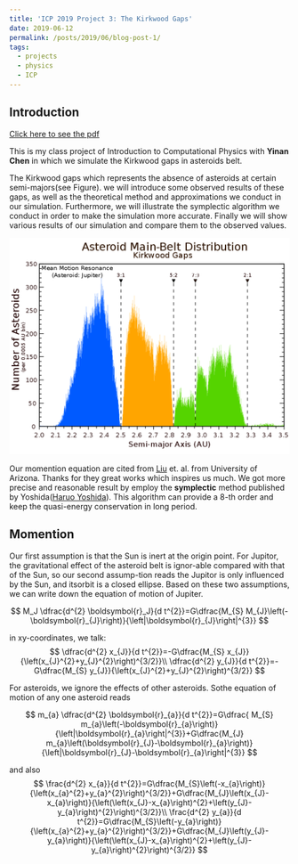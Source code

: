 ```yaml
---
title: 'ICP 2019 Project 3: The Kirkwood Gaps'
date: 2019-06-12
permalink: /posts/2019/06/blog-post-1/
tags:
  - projects
  - physics
  - ICP
---
```

## Introduction
[Click here to see the pdf](..\files\Project_3.pdf)

This is my class project of Introduction to Computational Physics with **Yinan Chen** in which we simulate the Kirkwood gaps in asteroids belt.

The Kirkwood gaps which represents the absence of asteroids at certain semi-majors(see Figure). we will introduce some observed results of these gaps, as well as the theoretical method and approximations we conduct in our simulation. Furthermore, we will illustrate the symplectic algorithm we conduct in order to make the simulation more accurate. Finally we will show various results of our simulation and compare them to the observed values.

![Kirkwood Gaps](../images/2019_post_images/1024px-Kirkwood_Gaps.svg.png)

Our momention equation are cited from [Liu](http://www.u.arizona.edu/~dpsaltis/Phys305/liuetal.pdf) et. al. from University of Arizona. Thanks for they great works which inspires us much. We got more precise and reasonable result by employ the **symplectic** method published by Yoshida([Haruo Yoshida](https://www.sciencedirect.com/science/article/abs/pii/0375960190900923)). This algorithm can provide a 8-th order and keep the quasi-energy conservation in long period.

## Momention
 Our first assumption is that the Sun is inert at the origin point. For Jupitor, the gravitational effect of the asteroid belt is ignor-able compared with that of the Sun, so our second assump-tion reads the Jupitor is only influenced by the Sun, and itsorbit is a closed ellipse. Based on these two assumptions, we can write down the equation of motion of Jupiter.

$$
M_J \dfrac{d^{2} \boldsymbol{r}_J}{d t^{2}}=G\dfrac{M_{S} M_{J}\left(-\boldsymbol{r}_{J}\right)}{\left|\boldsymbol{r}_{J}\right|^{3}}
$$

in xy-coordinates, we talk:
$$
\dfrac{d^{2} x_{J}}{d t^{2}}=-G\dfrac{M_{S} x_{J}}{\left(x_{J}^{2}+y_{J}^{2}\right)^{3/2}}\\
\dfrac{d^{2} y_{J}}{d t^{2}}=-G\dfrac{M_{S} y_{J}}{\left(x_{J}^{2}+y_{J}^{2}\right)^{3/2}}
$$

For asteroids, we ignore the effects of other asteroids.  Sothe equation of motion of any one asteroid reads

$$
m_{a} \dfrac{d^{2} \boldsymbol{r}_{a}}{d t^{2}}=G\dfrac{ M_{S} m_{a}\left(-\boldsymbol{r}_{a}\right)}{\left|\boldsymbol{r}_{a}\right|^{3}}+G\dfrac{M_{J} m_{a}\left(\boldsymbol{r}_{J}-\boldsymbol{r}_{a}\right)}{\left|\boldsymbol{r}_{J}-\boldsymbol{r}_{a}\right|^{3}}
$$

and also
$$
\frac{d^{2} x_{a}}{d t^{2}}=G\dfrac{M_{S}\left(-x_{a}\right)}{\left(x_{a}^{2}+y_{a}^{2}\right)^{3/2}}+G\dfrac{M_{J}\left(x_{J}-x_{a}\right)}{\left(\left(x_{J}-x_{a}\right)^{2}+\left(y_{J}-y_{a}\right)^{2}\right)^{3/2}}\\
\frac{d^{2} y_{a}}{d t^{2}}=G\dfrac{M_{S}\left(-y_{a}\right)}{\left(x_{a}^{2}+y_{a}^{2}\right)^{3/2}}+G\dfrac{M_{J}\left(y_{J}-y_{a}\right)}{\left(\left(x_{J}-x_{a}\right)^{2}+\left(y_{J}-y_{a}\right)^{2}\right)^{3/2}}
$$

